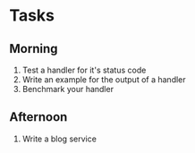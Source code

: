 # Tasks

## Morning

1. Test a handler for it's status code
1. Write an example for the output of a handler
1. Benchmark your handler

## Afternoon

1. Write a blog service
